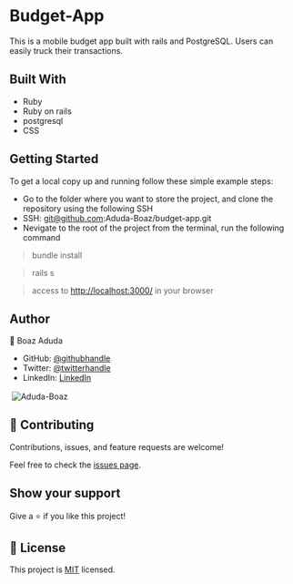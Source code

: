# Budget-App

This is a mobile budget app built with rails and PostgreSQL. Users can easily truck their transactions.

## Built With

- Ruby
- Ruby on rails
- postgresql
- CSS

## Getting Started

To get a local copy up and running follow these simple example steps:

- Go to the folder where you want to store the project, and clone the repository using the following SSH
- SSH: git@github.com:Aduda-Boaz/budget-app.git
- Nevigate to the root of the project from the terminal, run the following command

 > bundle install

 > rails s

 > access to <http://localhost:3000/> in your browser

## Author

👤 Boaz Aduda

- GitHub: [@githubhandle](https://github.com/Aduda-Boaz)
- Twitter: [@twitterhandle](https://twitter.com/BoazAduda)
- LinkedIn: [LinkedIn](https://www.linkedin.com/in/boaz-aduda/)

<p>&nbsp;<img align="center" src="https://github-readme-stats.vercel.app/api?username=Aduda-Boaz&show_icons=true&locale=en&theme=dark" alt="Aduda-Boaz" /></p>

## 🤝 Contributing

Contributions, issues, and feature requests are welcome!

Feel free to check the [issues page](../../issues/).

## Show your support

Give a ⭐️ if you like this project!

## 📝 License

This project is [MIT](./MIT.md) licensed.
